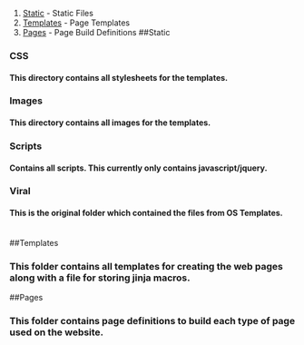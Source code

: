 1. [Static](#static) -  Static Files
2. [Templates](#templates) -  Page Templates
3. [Pages](#pages) -  Page Build Definitions
##Static

### CSS<br />
#### This directory contains all stylesheets for the templates.<br />

### Images<br />
#### This directory contains all images for the templates.<br />

### Scripts<br />
#### Contains all scripts. This currently only contains javascript/jquery.<br />

### Viral<br />
#### This is the original folder which contained the files from OS Templates.<br /><br />

##Templates

### This folder contains all templates for creating the web pages along with a file for storing jinja macros.<br /> 

##Pages


### This folder contains page definitions to build each type of page used on the website.<br />

